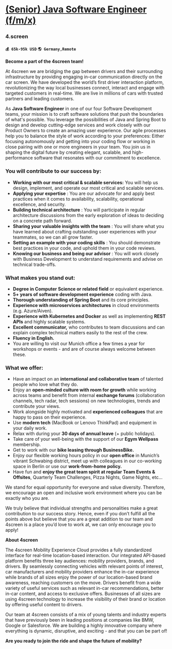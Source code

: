 # [(Senior) Java Software Engineer (f/m/x)](https://www.remotewlb.com/apply/senior-java-software-engineer-f-m-x)  
### 4.screen  
#### `💰 65k-95k USD` `🌎 Germany,Remote`  

**Become a part of the 4screen team!**

  

At 4screen we are bridging the gap between drivers and their surrounding infrastructure by providing engaging in-car communication directly on the car screen. We have developed the world’s first driver interaction platform, revolutionizing the way local businesses connect, interact and engage with targeted customers in real-time. We are live in millions of cars with trusted partners and leading customers.

  

As **Java Software Engineer** in one of our four Software Development teams, your mission is to craft software solutions that push the boundaries of what's possible. You leverage the possibilities of Java and Spring Boot to design and develop cutting-edge services and work closely with our Product Owners to create an amazing user experience. Our agile processes help you to balance the style of work according to your preferences: Either focusing autonomously and getting into your coding flow or working in close pairing with one or more engineers in your team. You join us in shaping the digital future by creating elegant, scalable, and high-performance software that resonates with our commitment to excellence.

### You will contribute to our success by:

  *  **Working with our most critical & scalable services:** You will help us design, implement, and operate our most critical and scalable services.
  *  **Applying your expertise** : You are our advocate for and apply best practices when it comes to availability, scalability, operational excellence, and security.
  *  **Building technical architecture** : You will participate in regular architecture discussions from the early exploration of ideas to deciding on a concrete path forward. 
  * **Sharing your valuable insights with the team** : You will share what you have learned about crafting outstanding user experiences with your teammates, so we can all grow faster.
  *  **Setting an example with your coding skills** : You should demonstrate best practices in your code, and uphold them in your code reviews.
  *  **Knowing our business and being our advisor** : You will work closely with Business Development to understand requirements and advise on technical trade-offs.

### What makes you stand out:

  *  **Degree in Computer Science or related field** or equivalent experience.
  *  **5+ years of software development experience** coding with Java.
  *  **Thorough understanding of Spring Boot** and its core principles.
  *  **Experience with microservices architectures** in cloud environments (e.g. Azure/Aiven).
  *  **Experience with Kubernetes and Docker** as well as implementing **REST APIs** and highly scalable systems.
  *  **Excellent communicator,** who contributes to team discussions and can explain complex technical matters easily to the rest of the crew.
  *  **Fluency in English.**
  * You are willing to visit our Munich office a few times a year for workshops or events - and are of course always welcome between these. 

### What we offer:

  * Have an impact on an **international and collaborative team** of talented people who love what they do. 
  * Enjoy an **open-minded culture with room for growth** while working across teams and benefit from internal **exchange forums** (collaboration channels, tech radar, tech sessions) on new technologies, trends and contribute your views.
  * Work alongside highly motivated and **experienced colleagues** that are happy to pass on their experience.
  * Use **modern tech** (MacBook or Lenovo ThinkPad) and equipment in your daily work.
  * Relax with during your **30 days of annual leave** (+ public holidays).
  * Take care of your well-being with the support of our **Egym Wellpass** membership.
  * Get to work with our **bike leasing through BusinessBike.**
  * Enjoy our flexible working hours policy in our **open office** in Munich’s vibrant Schwabing district, meet up with colleagues in our co-working space in Berlin or use our **work-from-home policy.**
  * Have fun and **enjoy the great team spirit at regular Team Events & Offsites**, Quarterly Team Challenges, Pizza Nights, Game Nights, etc...

  

  

We stand for equal opportunity for everyone and value diversity. Therefore, we encourage an open and inclusive work environment where you can be exactly who you are.

We truly believe that individual strengths and personalities make a great contribution to our success story. Hence, even if you don’t fulfill all the points above but believe that you are a great addition to our team and 4screen is a place you’d love to work at, we can only encourage you to apply!

  

**About 4screen**

The 4screen Mobility Experience Cloud provides a fully standardized interface for real-time location-based interaction. Our integrated API-based platform benefits three key audiences: mobility providers, brands, and drivers. By seamlessly connecting vehicles with relevant points of interest, car manufacturers and mobility providers enhance the in-car experience while brands of all sizes enjoy the power of our location-based brand awareness, reaching customers on the move. Drivers benefit from a wide variety of useful services such as relevant in-car recommendations, better in-car content, and access to exclusive offers. Businesses of all sizes are using 4screen technology to increase the visibility of their brand or location by offering useful content to drivers.

  

Our team at 4screen consists of a mix of young talents and industry experts that have previously been in leading positions at companies like BMW, Google or Salesforce. We are building a highly innovative company where everything is dynamic, disruptive, and exciting - and that you can be part of!

**Are you ready to join the ride and shape the future of mobility?**

